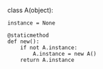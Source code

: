 class A(object):

    instance = None

    @staticmethod
    def new():
        if not A.instance:
            A.instance = new A()
        return A.instance
